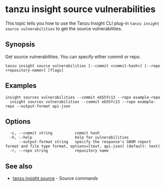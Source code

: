 # tanzu insight source vulnerabilities

This topic tells you how to use the Tanzu Insight CLI plug-in 
`tanzu insight source vulnerabilities` to get the source vulnerabilities.

## <a id='synopsis'></a>Synopsis

Get source vulnerabilities. You can specify either commit or repo.

```console
tanzu insight source vulnerabilities [--commit <commit-hash>] [--repo <repository-name>] [flags]
```

## <a id='examples'></a>Examples

```console
insight sources vulnerabilities --commit eb55fc13 --repo example-repo
  insight sources vulnerabilities --commit eb55fc13 --repo example-repo --output-format api-json
```

## <a id='options'></a>Options

```console
  -c, --commit string          commit hash
  -h, --help                   help for vulnerabilities
      --output-format string   specify the response's SBOM report format and file type format, options=[text, api-json] (default: text)
  -r, --repo string            repository name
```

## <a id='see-also'></a>See also

* [tanzu insight source](tanzu_insight_source.hbs.md)	 - Source commands
